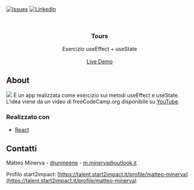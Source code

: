<!-- PROJECT SHIELDS -->
[![Issues][issues-shield]](https://github.com/matteo-minerva/tours-exercise/issues)
[![LinkedIn][linkedin-shield]](https://www.linkedin.com/in/m-minerva/)



<!-- PROJECT LOGO -->
<br />
<p align="center">
  <h3 align="center">Tours</h3>

  <p align="center">
    Esercizio useEffect + useState
    <br />
    <br />
    <a href="https://tours-exercise.vercel.app">Live Demo</a>
  </p>
</p>



<!-- RIGUARDO IL PROGETTO -->
## About

<a href="https://tours-exercise.vercel.app"><img src="https://i.imgur.com/hDap49M.png"/></a>
È un app realizzata come esercizio sui metodi useEffect e useState. <br/>
L'idea viene da un video di freeCodeCamp.org disponibile su <a href="https://youtu.be/4UZrsTqkcW4">YouTube</a>.


### Realizzato con

* [React](https://reactjs.org/)



<!-- CONTATTI -->
## Contatti

Matteo Minerva - [@unmeene](https://twitter.com/unmeene) - m.minerva@outlook.it

Profilo start2impact: [https://talent.start2impact.it/profile/matteo-minerva](https://talent.start2impact.it/profile/matteo-minerva)




<!-- MARKDOWN LINKS & IMAGES -->
<!-- https://www.markdownguide.org/basic-syntax/#reference-style-links -->
[issues-shield]: https://img.shields.io/github/issues/matteo-minerva/tours-exercise/repo.svg?style=for-the-badge
[linkedin-shield]: https://img.shields.io/badge/-LinkedIn-black.svg?style=for-the-badge&logo=linkedin&colorB=555
[linkedin-url]: https://linkedin.com/in/matteo-minerva
